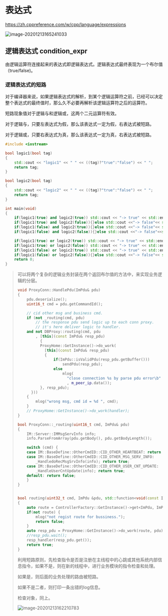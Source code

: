 # 表达式

https://zh.cppreference.com/w/cpp/language/expressions

![image-20201213165241033](https://gitee.com/masstsing/picgo-picserver/raw/master/image-20201213165241033.png)

## 逻辑表达式 condition_expr

由逻辑运算符连接起来的表达式即逻辑表达式。逻辑表达式最终表现为一个布尔值（true/false)。

### 逻辑表达式的短路

对于编译器来说，如果逻辑表达式的解析，到某个逻辑运算符之前，已经可以决定整个表达式的最终值时，那么久不必要再解析该逻辑运算符之后的运算符。

短路现象值对于逻辑与和逻辑或，这两个二元运算符有效。

对于逻辑与，只要左表达式为假，那么该表达式一定为假，右表达式被短路。

对于逻辑或，只要右表达式为真，那么该表达式一定为真，右表达式被短路。

```c++
#include <iostream>

bool logic1(bool tag)
{
    std::cout << "logic1" << " " << ((tag)?"true":"false") << " ";
    return tag;
}

bool logic2(bool tag)
{
    std::cout << "logic2" << " " << ((tag)?"true":"false") << " ";
    return tag;
}

int main(void)
{
    if(logic1(true) and logic2(true)) std::cout << "-> true" << std::endl;
    if(logic1(true) and logic2(false)){}else std::cout <<"-> false"<< std::endl;
    if(logic1(false) and logic2(true)){}else std::cout <<"-> false"<< std::endl;
    if(logic1(false) and logic2(false)){}else std::cout <<"-> false"<<std::endl;

    if(logic1(true) or logic2(true)) std::cout << "-> true" << std::endl;
    if(logic1(true) or logic2(false)) std::cout << "-> true" << std::endl;
    if(logic1(false) or logic2(true)) std::cout << "-> true" << std::endl;
    if(logic1(false) or logic2(false)){}else std::cout <<"-> false"<< std::endl;
    return 0;
}
```

> 可以将两个复杂的逻辑业务封装在两个返回布尔值的方法中，来实现业务逻辑的分层。
>
> ```c++
> void ProxyConn::HandlePdu(ImPdu& pdu)
> {
>     pdu.deserialize();
>     uint16_t cmd = pdu.getCommandId();
> 
>     // cid other msg and business cmd.
>     if (not _routing(cmd, pdu) 
>         // the response pdu send logic up to each conn proxy. 
>         // it's here deliver logic to handler.
>     and not DBProxy::routing(cmd, pdu
>         , [this](const ImPdu& resp_pdu) 
>           {   
>         	ProxyHome::GetInstance()->do_work(
>             [this](const ImPdu& resp_pdu)
>             {
>                 if(ImPdu::isValidPdu(resp_pdu.getBuffer()))
>                     sendPdu(resp_pdu);
>                 else 
>                     mlog(
>                     	"close connection %s by parse pdu error\b"
>                     	, m_peer_ip.data());
>         	}, resp_pdu);
>     	})) 
>     {
>         mlog("wrong msg, cmd id = %d ", cmd);
>     }
>     // ProxyHome::GetInstance()->do_work(handler);
> }
> 
> bool ProxyConn::_routing(uint16_t cmd, ImPdu& pdu)
> {
>     IM::Server::IMMsgServInfo info;
>     info.ParseFromArray(pdu.getBody(), pdu.getBodyLength());
> 
>     switch (cmd) {
>     case IM::BaseDefine::OtherCmdID::CID_OTHER_HEARTBEAT: return true;
>     case IM::BaseDefine::OtherCmdID::CID_OTHER_MSG_SERV_INFO:
>         _HandledoRecMsgSrvInfo(info); return true;
>     case IM::BaseDefine::OtherCmdID::CID_OTHER_USER_CNT_UPDATE:
>         _HandleUserCntUpdate(info); return true;
>     default: return false;
>     }
> }
> 
> 
> bool routing(uint32_t cmd, ImPdu &pdu, std::function<void(const ImPdu &)> resp_handler)
> {
>     auto route = ControllerFactory::GetInstance()->get<ImPdu, ImPdu&>(cmd);
>     if(not route) {
>         mlog("not regist route for bussiness.");
>         return false;
>     }
>     auto resp_pdu = ProxyHome::GetInstance()->do_work(route, pdu);
>     //resp_pdu.wait();    
>     resp_handler(resp_pdu.get());
>     return true;
> }
> ```
>
> 利用短路原则，先检查指令是否是注册在主线程中的心跳或其他系统内部信息指令，如果不是，则在新的线程中，进行业务模块的指令检查和处理。
>
> 如果是，则后面的业务处理的路由被短路。
>
> 如果不是二者，则打印一条出错的log信息。
>
> 
>
> 检查对象，同上。
>
> ![image-20201213162210783](https://gitee.com/masstsing/picgo-picserver/raw/master/image-20201213162210783.png)